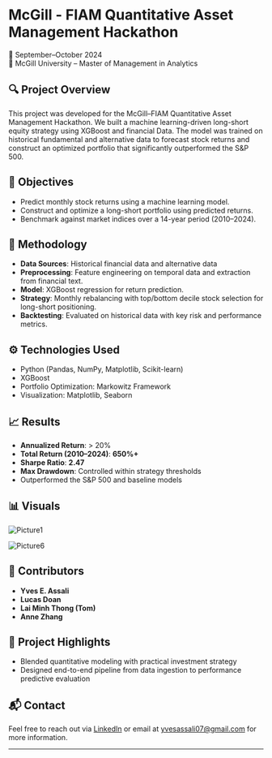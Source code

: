 # McGill - FIAM Quantitative Asset Management Hackathon

📅 September–October 2024  
🏫 McGill University – Master of Management in Analytics  

## 🔍 Project Overview

This project was developed for the McGill–FIAM Quantitative Asset Management Hackathon. We built a machine learning-driven long-short equity strategy using XGBoost and financial Data. The model was trained on historical fundamental and alternative data to forecast stock returns and construct an optimized portfolio that significantly outperformed the S&P 500.

## 🎯 Objectives

- Predict monthly stock returns using a machine learning model.
- Construct and optimize a long-short portfolio using predicted returns.
- Benchmark against market indices over a 14-year period (2010–2024).

## 🧠 Methodology

- **Data Sources**: Historical financial data and alternative data
- **Preprocessing**: Feature engineering on temporal data and extraction from financial text.
- **Model**: XGBoost regression for return prediction.
- **Strategy**: Monthly rebalancing with top/bottom decile stock selection for long-short positioning.
- **Backtesting**: Evaluated on historical data with key risk and performance metrics.

## ⚙️ Technologies Used

- Python (Pandas, NumPy, Matplotlib, Scikit-learn)
- XGBoost
- Portfolio Optimization: Markowitz Framework
- Visualization: Matplotlib, Seaborn

## 📈 Results

- **Annualized Return**: > 20%  
- **Total Return (2010–2024)**: **650%+**  
- **Sharpe Ratio**: **2.47**  
- **Max Drawdown**: Controlled within strategy thresholds  
- Outperformed the S&P 500 and baseline models

## 📊 Visuals

![Picture1](https://github.com/user-attachments/assets/b735d5f1-9956-41d7-b4c1-3fabb8a73784)

![Picture6](https://github.com/user-attachments/assets/ec14c086-c055-4b2f-b11c-7248c73975cc)


## 👤 Contributors

- **Yves E. Assali**
- **Lucas Doan**
- **Lai Minh Thong (Tom)**
- **Anne Zhang**

## 📎 Project Highlights

- Blended quantitative modeling with practical investment strategy
- Designed end-to-end pipeline from data ingestion to performance predictive evaluation

## 📬 Contact

Feel free to reach out via [LinkedIn](https://linkedin.com/in/yves-assali) or email at yvesassali07@gmail.com for more information.

---

